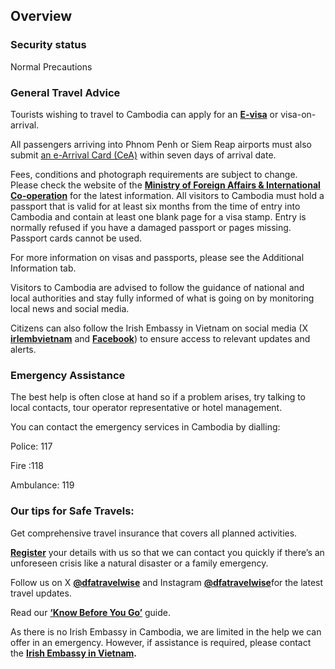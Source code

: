 ## Overview

### **Security status**

Normal Precautions

### **General Travel Advice**

Tourists wishing to travel to Cambodia can apply for an [**E-visa**](https://www.evisa.gov.kh/) or visa-on-arrival.

All passengers arriving into Phnom Penh or Siem Reap airports must also submit [an e-Arrival Card (CeA)](https://arrival.gov.kh/) within seven days of arrival date.

Fees, conditions and photograph requirements are subject to change. Please check the website of the [**Ministry of Foreign Affairs & International Co-operation**](https://www.evisa.gov.kh/) for the latest information. All visitors to Cambodia must hold a passport that is valid for at least six months from the time of entry into Cambodia and contain at least one blank page for a visa stamp. Entry is normally refused if you have a damaged passport or pages missing. Passport cards cannot be used.

For more information on visas and passports, please see the Additional Information tab.

Visitors to Cambodia are advised to follow the guidance of national and local authorities and stay fully informed of what is going on by monitoring local news and social media.

Citizens can also follow the Irish Embassy in Vietnam on social media (X [**irlembvietnam**](https://twitter.com/irlembvietnam) and [**Facebook**](https://www.facebook.com/irishembassyinvietnam/)) to ensure access to relevant updates and alerts.

### **Emergency Assistance**

The best help is often close at hand so if a problem arises, try talking to local contacts, tour operator representative or hotel management.

You can contact the emergency services in Cambodia by dialling:

Police: 117

Fire :118

Ambulance: 119

### **Our tips for Safe Travels:**

Get comprehensive travel insurance that covers all planned activities.

[**Register**](/en/dfa/overseas-travel/citizens-registration/) your details with us so that we can contact you quickly if there’s an unforeseen crisis like a natural disaster or a family emergency.

Follow us on X [**@dfatravelwise**](https://www.twitter.com/DFATravelWise) and Instagram [**@dfatravelwise**](https://www.instagram.com/dfatravelwise/)for the latest travel updates.

Read our [**‘Know Before You Go’**](/en/dfa/overseas-travel/know-before-you-go/) guide.

As there is no Irish Embassy in Cambodia, we are limited in the help we can offer in an emergency. However, if assistance is required, please contact the [**Irish Embassy in Vietnam**](/en/vietnam/hanoi/)**.**